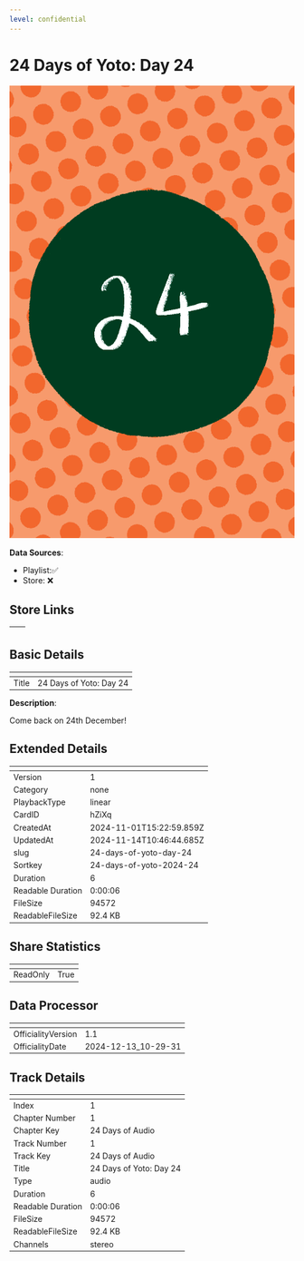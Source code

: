 ```yaml
---
level: confidential
---
```

# 24 Days of Yoto: Day 24

![card_[hZiXq].png](../../img/cards/card_[hZiXq].png)

**Data Sources**: 

- Playlist:✅
- Store: ❌


## Store Links

| <!-- --> | <!-- --> |
| - | - |


## Basic Details

| <!-- --> | <!-- --> |
| - | - |
| Title | 24 Days of Yoto: Day 24 |

**Description**:

Come back on 24th December!


## Extended Details

| <!-- --> | <!-- --> |
| - | - |
| Version | 1 |
| Category | none |
| PlaybackType | linear |
| CardID | hZiXq |
| CreatedAt | 2024-11-01T15:22:59.859Z |
| UpdatedAt | 2024-11-14T10:46:44.685Z |
| slug | 24-days-of-yoto-day-24 |
| Sortkey | 24-days-of-yoto-2024-24 |
| Duration | 6 |
| Readable Duration | 0:00:06 |
| FileSize | 94572 |
| ReadableFileSize | 92.4 KB |


## Share Statistics

| <!-- --> | <!-- --> |
| - | - |
| ReadOnly | True |


## Data Processor

| <!-- --> | <!-- --> |
| - | - |
| OfficialityVersion | 1.1
| OfficialityDate | 2024-12-13_10-29-31


## Track Details

| <!-- --> | <!-- --> |
| - | - |
| Index | 1 |
| Chapter Number | 1 |
| Chapter Key | 24 Days of Audio |
| Track Number | 1 |
| Track Key | 24 Days of Audio |
| Title | 24 Days of Yoto: Day 24 |
| Type | audio |
| Duration | 6 |
| Readable Duration | 0:00:06 |
| FileSize | 94572 |
| ReadableFileSize | 92.4 KB |
| Channels | stereo |

